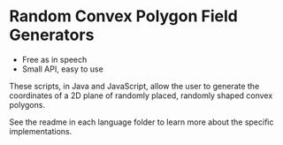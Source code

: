 # Random Convex Polygon Field Generators

- Free as in speech
- Small API, easy to use

These scripts, in Java and JavaScript, allow the user to generate the coordinates of a 2D plane of randomly placed, randomly shaped convex polygons.

See the readme in each language folder to learn more about the specific implementations.
